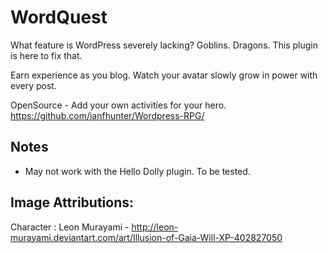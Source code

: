 WordQuest
=============

What feature is WordPress severely lacking? Goblins. Dragons. This plugin is here to fix that.

Earn experience as you blog. Watch your avatar slowly grow in power with every post.

OpenSource - Add your own activities for your hero. https://github.com/ianfhunter/Wordpress-RPG/

## Notes

* May not work with the Hello Dolly plugin. To be tested.

## Image Attributions:
Character : Leon Murayami - http://leon-murayami.deviantart.com/art/Illusion-of-Gaia-Will-XP-402827050
